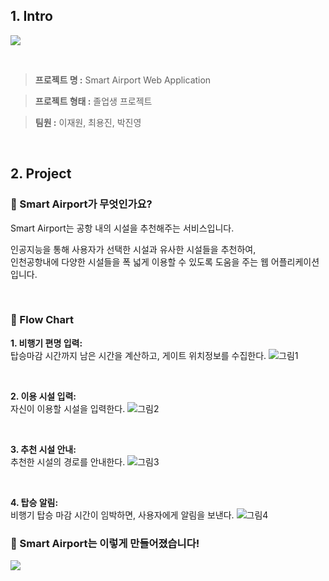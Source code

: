 ## 1. Intro

![](https://user-images.githubusercontent.com/68436925/108617755-35998980-745c-11eb-9c1d-4832f3438f6a.png)

<br>

> **프로젝트 명 :** Smart Airport Web Application

> **프로젝트 형태 :** 졸업생 프로젝트

> **팀원 :** 이재원, 최용진, 박진영

<br>

## 2. Project

### 🎈 Smart Airport가 무엇인가요?

Smart Airport는 공항 내의 시설을 추천해주는 서비스입니다.

인공지능을 통해 사용자가 선택한 시설과 유사한 시설들을 추천하여,<br>
인천공항내에 다양한 시설들을 폭 넓게 이용할 수 있도록 도움을 주는 웹 어플리케이션입니다.<br>

<br>

### 🎈 Flow Chart
**1. 비행기 편명 입력:** <br>
탑승마감 시간까지 남은 시간을 계산하고, 게이트 위치정보를 수집한다.
![그림1](https://user-images.githubusercontent.com/68436925/108619546-ec9c0200-7468-11eb-931f-50147f41202a.png)

<br>

**2. 이용 시설 입력:** <br>
자신이 이용할 시설을 입력한다.
![그림2](https://user-images.githubusercontent.com/68436925/108619578-1e14cd80-7469-11eb-8392-c0687168662c.png)

<br>

**3. 추천 시설 안내:** <br>
추천한 시설의 경로를 안내한다.
![그림3](https://user-images.githubusercontent.com/68436925/108620104-0c352980-746d-11eb-8d4e-e1dbe31b1e69.png)


<br>

**4. 탑승 알림:** <br>
비행기 탑승 마감 시간이 임박하면, 사용자에게 알림을 보낸다.
![그림4](https://user-images.githubusercontent.com/68436925/108619713-ef4b2700-7469-11eb-85f1-71b8b324b195.png)



### 🎈 Smart Airport는 이렇게 만들어졌습니다!

![](https://s3.us-west-2.amazonaws.com/secure.notion-static.com/69a872b4-a6d6-4114-88a3-82459c2c23a0/_2021-02-19__2.31.10.png?X-Amz-Algorithm=AWS4-HMAC-SHA256&X-Amz-Credential=AKIAT73L2G45O3KS52Y5%2F20210219%2Fus-west-2%2Fs3%2Faws4_request&X-Amz-Date=20210219T053136Z&X-Amz-Expires=86400&X-Amz-Signature=5b14fbd625bc85bcc6666123d5412c7cef4a2e2e8218063beb581c4dde81d558&X-Amz-SignedHeaders=host&response-content-disposition=filename%20%3D%22_2021-02-19__2.31.10.png%22)


